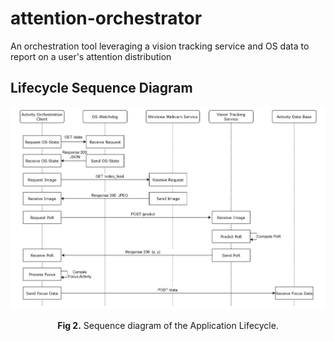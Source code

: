 # attention-orchestrator
An orchestration tool leveraging a vision tracking service and OS data to report on a user's attention distribution


## Lifecycle Sequence Diagram

<div align="center">
  <img src="assets/lifecycle_sequence_diagram.png" alt="lifecycle_sequ_diagram" width="600"/>
  <p><strong>Fig 2.</strong> Sequence diagram of the Application Lifecycle.</p>
</div>